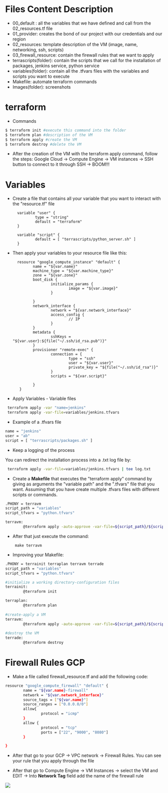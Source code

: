 # Files Content Description

- 00_default : all the variables that we have defined and call from the 02_resources.tf file
- 01_provider: creates the bond of our project with our credentials and our region
- 02_resources: template description of the VM (image, name, networking, ssh, scripts)
- 03_firewall_resource: contain the firewall rules that we want to apply
- terrascripts(folder): contain the scripts that we call for the installation of packages, jenkins service, python service
- variables(folder): contain all the .tfvars files with the variables and scripts you want to execute 
- Makefile: automate terraform commands
- Images(folder): screenshots

# terraform

- Commands
        
```sh
$ terraform init #execute this command into the folder
$ terraform plan #description of the VM
$ terraform apply #create the VM
$ terraform destroy #delete the VM
```
- After the creation of the VM with the terraform apply command, follow the steps:
  Google Cloud -> Compute Engine -> VM instances -> SSH button to connect to it through SSH -> BOOM!!! 
  
  
# Variables

- Create a file that contains all your variable that you want to interact with the "resource.tf" file

        variable "user" {
                type = "string"
                default = "terraform"
        }

        variable "script" {
                default = [ "terrascripts/python_server.sh" ]
        }
 
 - Then apply your variables to your resource file like this:
 
         resource "google_compute_instance" "default" {
                name = "${var.name}"
                machine_type = "${var.machine_type}"
                zone = "${var.zone}"
                boot_disk {
                        initialize_params {
                                image = "${var.image}"
                        }

                }
                network_interface {
                        network = "${var.network_interface}"
                        access_config {
                                // IP
                        }
                }
                metadata {
                        sshKeys = "${var.user}:${file("~/.ssh/id_rsa.pub")}"
                }
                provisioner "remote-exec" {
                        connection = {
                                type = "ssh"
                                user = "${var.user}"
                                private_key = "${file("~/.ssh/id_rsa")}"
                        }
                        scripts = "${var.script}"

                }
          }
 
 - Apply Variables - Variable files
```sh 
 terraform apply -var "name=jenkins"
 terraform apply -var-file=variables/jenkins.tfvars
```

- Example of a .tfvars file
```sh
name = "jenkins"
user = "ab"
script = [ "terrascripts/packages.sh" ]
```

- Keep a logging of the process 

You can redirect the installation process into a .txt log file by:
```sh
 terraform apply -var-file=variables/jenkins.tfvars | tee log.txt
```

- Create a **Makefile** that executes the "terraform apply" command by giving as arguments the "variable path" and the ".tfvars" file 
that you want. Assuming that you have create multiple .tfvars files with different scripts or commands.
```sh
.PHONY = terravm
script_path = "variables"
script_tfvars = "python.tfvars"

terravm:
        @terraform apply -auto-approve -var-file=${script_path}/${script_tfvars}
```

 - After that just execute the command:
 
        make terravm

- Improving your Makefile:
```sh
.PHONY = terrainit terraplan terravm terrade
script_path = "variables"
script_tfvars = "python.tfvars"

#initialize a working directory-configuration files
terrainit:
        @terraform init

terraplan:       
        @terraform plan
        
#create-apply a VM
terravm:
        @terraform apply -auto-approve -var-file=${script_path}/${script_tfvars}
        
#destroy the VM
terrade:
        @terraform destroy
```

# Firewall Rules GCP

- Make a file called firewall_resource.tf and add the following code:
```sh
resource "google_compute_firewall" "default" {
        name = "${var.name}-firewall"
        network = "${var.network_interface}"
        source_tags = ["${var.name}"]
        source_ranges = ["0.0.0.0/0"]
        allow{
                protocol = "icmp"
        }
        allow {
                protocol = "tcp"
                ports = ["22", "9000", "8080"]
        }

}
```

- After that go to your GCP -> VPC network -> Firewall Rules. You can see your rule that you apply through the file

- After that go to Compute Engine -> VM Instances -> select the VM and EDIT -> Into **Network Tag** field add the name of 
the firewall rule

![](https://github.com/Abrams88/terraform/blob/master/images/firewall_GCP.png)

